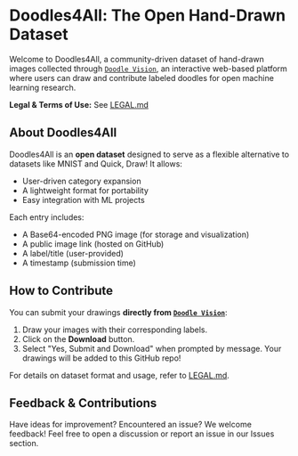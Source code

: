 [](doodles4all.png)

# Doodles4All: The Open Hand-Drawn Dataset

Welcome to Doodles4All, a community-driven dataset of hand-drawn images collected through [`Doodle Vision`](https://doodlevision.vercel.app/), an interactive web-based platform where users can draw and contribute labeled doodles for open machine learning research.

**Legal & Terms of Use:** See [LEGAL.md](./LEGAL.md)  

## About Doodles4All
Doodles4All is an **open dataset** designed to serve as a flexible alternative to datasets like MNIST and Quick, Draw! It allows:
- User-driven category expansion
- A lightweight format for portability
- Easy integration with ML projects

Each entry includes:
- A Base64-encoded PNG image (for storage and visualization)
- A public image link (hosted on GitHub)
- A label/title (user-provided)
- A timestamp (submission time)

## How to Contribute
You can submit your drawings **directly from [`Doodle Vision`](https://doodlevision.vercel.app/)**:
1. Draw your images with their corresponding labels. 
2. Click on the **Download** button.
3. Select "Yes, Submit and Download" when prompted by message. Your drawings will be added to this GitHub repo!

For details on dataset format and usage, refer to [LEGAL.md](./LEGAL.md).

## Feedback & Contributions

Have ideas for improvement? Encountered an issue? We welcome feedback! Feel free to open a discussion or report an issue in our Issues section.